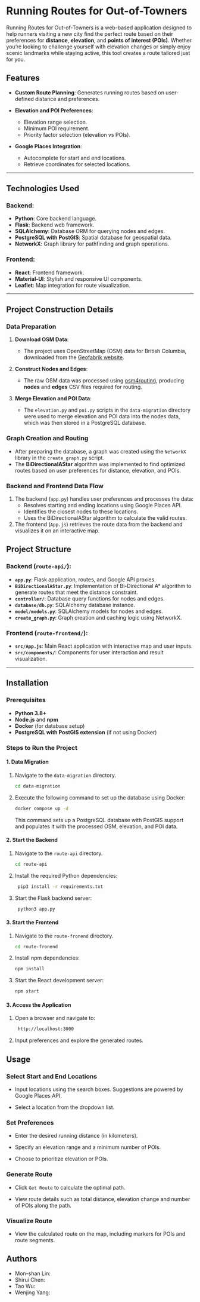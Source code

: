 # Running Routes for Out-of-Towners

Running Routes for Out-of-Towners is a web-based application designed to help runners visiting a new city find the perfect route based on their preferences for **distance**, **elevation**, and **points of interest (POIs)**. Whether you’re looking to challenge yourself with elevation changes or simply enjoy scenic landmarks while staying active, this tool creates a route tailored just for you.

## Features

- **Custom Route Planning**: Generates running routes based on user-defined distance and preferences.

- **Elevation and POI Preferences**:
  - Elevation range selection.
  - Minimum POI requirement.
  - Priority factor selection (elevation vs POIs).

- **Google Places Integration**: 
  - Autocomplete for start and end locations.
  - Retrieve coordinates for selected locations.

---

## Technologies Used

### Backend:
- **Python**: Core backend language.
- **Flask**: Backend web framework.
- **SQLAlchemy**: Database ORM for querying nodes and edges.
- **PostgreSQL with PostGIS**: Spatial database for geospatial data.
- **NetworkX**: Graph library for pathfinding and graph operations.

### Frontend:
- **React**: Frontend framework.
- **Material-UI**: Stylish and responsive UI components.
- **Leaflet**: Map integration for route visualization.

---


## Project Construction Details

### Data Preparation
1. **Download OSM Data**: 
   - The project uses OpenStreetMap (OSM) data for British Columbia, downloaded from the [Geofabrik website](https://download.geofabrik.de/north-america/canada/british-columbia.html).

2. **Construct Nodes and Edges**:
   - The raw OSM data was processed using [osm4routing](https://github.com/Tristramg/osm4routing), producing **nodes** and **edges** CSV files required for routing.

3. **Merge Elevation and POI Data**:
   - The `elevation.py` and `poi.py` scripts in the `data-migration` directory were used to merge elevation and POI data into the nodes data, which was then stored in a PostgreSQL database.

### Graph Creation and Routing
- After preparing the database, a graph was created using the `NetworkX` library in the `create_graph.py` script.
- The **BiDirectionalAStar** algorithm was implemented to find optimized routes based on user preferences for distance, elevation, and POIs.

### Backend and Frontend Data Flow
1. The backend (`app.py`) handles user preferences and processes the data:
   - Resolves starting and ending locations using Google Places API.
   - Identifies the closest nodes to these locations.
   - Uses the BiDirectionalAStar algorithm to calculate the valid routes.
2. The frontend (`App.js`) retrieves the route data from the backend and visualizes it on an interactive map.

## Project Structure

### Backend (`route-api/`):
- **`app.py`**: Flask application, routes, and Google API proxies.
- **`BiDirectionalAStar.py`**: Implementation of Bi-Directional A* algorithm to generate routes that meet the distance constraint.
- **`controller/`**: Database query functions for nodes and edges.
- **`database/db.py`**: SQLAlchemy database instance.
- **`model/models.py`**: SQLAlchemy models for nodes and edges.
- **`create_graph.py`**: Graph creation and caching logic using NetworkX.

### Frontend (`route-frontend/`):
- **`src/App.js`**: Main React application with interactive map and user inputs.
- **`src/components/`**: Components for user interaction and result visualization.

---

## Installation

### Prerequisites
- **Python 3.8+**
- **Node.js** and **npm**
- **Docker** (for database setup)
- **PostgreSQL with PostGIS extension** (if not using Docker)

### Steps to Run the Project

#### 1. Data Migration

1. Navigate to the `data-migration` directory.
   ```bash
   cd data-migration
   ```

2. Execute the following command to set up the database using Docker:
   ```bash
   docker compose up -d
   ```

   This command sets up a PostgreSQL database with PostGIS support and populates it with the processed OSM, elevation, and POI data.

#### 2. Start the Backend

1. Navigate to the `route-api` directory.
   ```bash
   cd route-api
   ```

2. Install the required Python dependencies:
   ```bash
    pip3 install -r requirements.txt
   ```

3. Start the Flask backend server:
   ```bash
    python3 app.py
   ```


#### 3. Start the Frontend

1. Navigate to the `route-fronend` directory.
   ```bash
   cd route-fronend
   ```

2. Install npm dependencies:
   ```bash
   npm install
   ```

3. Start the React development server:
   ```bash
   npm start
   ```

#### 3. Access the Application

1. Open a browser and navigate to:
   ```bash
    http://localhost:3000
   ```

2. Input preferences and explore the generated routes.

## Usage

### Select Start and End Locations
- Input locations using the search boxes. Suggestions are powered by Google Places API.

- Select a location from the dropdown list.

### Set Preferences

- Enter the desired running distance (in kilometers).

- Specify an elevation range and a minimum number of POIs.

- Choose to prioritize elevation or POIs.

### Generate Route

- Click `Get Route` to calculate the optimal path.

- View route details such as total distance, elevation change and number of POIs along the path.

### Visualize Route

- View the calculated route on the map, including markers for POIs and route segments.

## Authors

- Mon-shan Lin: 
- Shirui Chen: 
- Tao Wu: 
- Wenjing Yang:  

